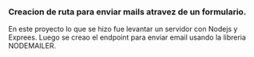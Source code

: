 ### Creacion de ruta para enviar mails atravez de un formulario.
En este proyecto lo que se hizo fue levantar un servidor con Nodejs y Exprees.
Luego se creao el endpoint para enviar email usando la libreria NODEMAILER.
